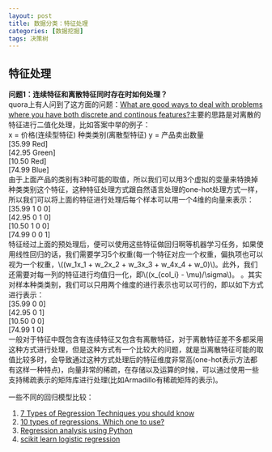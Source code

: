 ```yaml
---
layout: post
title: 数据分类：特征处理
categories: [数据挖掘]
tags: 决策树
---
```


## 特征处理

**问题1：连续特征和离散特征同时存在时如何处理？**  
quora上有人问到了这方面的问题：[What are good ways to deal with problems where you have both discrete and continous features?](https://www.quora.com/What-are-good-ways-to-deal-with-problems-where-you-have-both-discrete-and-continous-features)主要的思路是对离散的特征进行二值化处理，比如答案中举的例子：  
x = 价格(连续型特征)  种类类别(离散型特征)  y = 产品卖出数量  
\[35.99 Red\]  
\[42.95 Green\]  
\[10.50 Red\]  
\[74.99 Blue\]  
由于上面产品的类别有3种可能的取值，所以我们可以用3个虚拟的变量来特换掉种类类别这个特征，这种特征处理方式跟自然语言处理的one-hot处理方式一样，所以我们可以将上面的特征进行处理后每个样本可以用一个4维的向量来表示：
\[35.99 1 0 0\]  
\[42.95 0 1 0\]  
\[10.50 1 0 0\]   
\[74.99 0 0 1\]  
特征经过上面的预处理后，便可以使用这些特征做回归啊等机器学习任务，如果使用线性回归的话，我们需要学习5个权重(每一个特征对应一个权重，偏执项也可以视为一个权重，\\((w_1x_1 + w_2x_2 + w_3x_3 + w_4x_4 + w_0)\\)。此外，我们还需要对每一列的特征进行均值归一化，即\\((x_{col_i} - \mu)/\sigma\\)。
。其实对样本种类类别，我们可以只用两个维度的进行表示也可以可行的，即以如下方式进行表示：  
\[35.99 0 0\]  
\[42.95 0 1\]  
\[10.50 0 0\]   
\[74.99 1 0\]  
一般对于特征中既包含有连续特征又包含有离散特征，对于离散特征差不多都采用这种方式进行处理，但是这种方式有一个比较大的问题，就是当离散特征可能的取值比较多时，会导致通过这种方式处理后的特征维度非常高(one-hot表示方法都有这样一种特点)，向量非常的稀疏，在存储以及运算的时候，可以通过使用一些支持稀疏表示的矩阵库进行处理(比如Armadillo有稀疏矩阵的表示)。

一些不同的回归模型比较：  
1. [7 Types of Regression Techniques you should know](http://www.analyticsvidhya.com/blog/2015/08/comprehensive-guide-regression/)  
2. [10 types of regressions. Which one to use?](http://www.datasciencecentral.com/profiles/blogs/10-types-of-regressions-which-one-to-use)  
3. [Regression analysis using Python](http://www.turingfinance.com/regression-analysis-using-python-statsmodels-and-quandl/)  
4. [scikit learn logistic regression](http://scikit-learn.org/stable/modules/generated/sklearn.linear_model.LogisticRegression.html)

